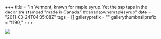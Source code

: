 +++
title = "In Vermont, known for maple syrup. Yet the sap taps in the decor are stamped \"made in Canada.\" #canadaownsmaplesyrup"
date = "2011-03-24T04:35:08Z"
tags = []
galleryprefix = ""
gallerythumbnailprefix = "t190_"
+++

![](/post/in-vermont-known-for-maple-syrup-yet-the-sap/image.jpg)

